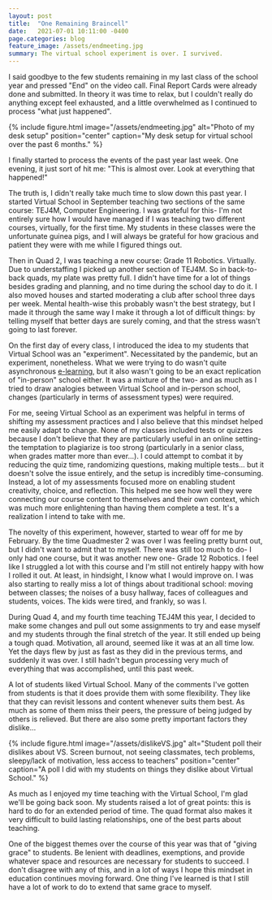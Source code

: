 ```yaml
---
layout: post
title:  "One Remaining Braincell"
date:   2021-07-01 10:11:00 -0400
page.categories: blog
feature_image: /assets/endmeeting.jpg
summary: The virtual school experiment is over. I survived.
---
```


I said goodbye to the few students remaining in my last class of the school year and pressed "End" on the video call. Final Report Cards were already done and submitted. In theory it was time to relax, but I couldn't really do anything except feel exhausted, and a little overwhelmed as I continued to process "what just happened".

{% include figure.html image="/assets/endmeeting.jpg" alt="Photo of my desk setup" position="center" caption="My desk setup for virtual school over the past 6 months." %}

I finally started to process the events of the past year last week. One evening, it just sort of hit me: "This is almost over. Look at everything that happened!"

The truth is, I didn't really take much time to slow down this past year. I started Virtual School in September teaching two sections of the same course: TEJ4M, Computer Engineering. I was grateful for this- I'm not entirely sure how I would have managed if I was teaching two different courses, virtually, for the first time. My students in these classes were the unfortunate guinea pigs, and I will always be grateful for how gracious and patient they were with me while I figured things out.

Then in Quad 2, I was teaching a new course: Grade 11 Robotics. Virtually. Due to understaffing I picked up another section of TEJ4M. So in back-to-back quads, my plate was pretty full. I didn't have time for a lot of things besides grading and planning, and no time during the school day to do it. I also moved houses and started moderating a club after school three days per week. Mental health-wise this probably wasn't the best strategy, but I made it through the same way I make it through a lot of difficult things: by telling myself that better days are surely coming, and that the stress wasn't going to last forever.

On the first day of every class, I introduced the idea to my students that Virtual School was an "experiment". Necessitated by the pandemic, but an experiment, nonetheless. What we were trying to do wasn't quite asynchronous [e-learning](https://www.edglossary.org/asynchronous-learning/), but it also wasn't going to be an exact replication of "in-person" school either. It was a mixture of the two- and as much as I tried to draw analogies between Virtual School and in-person school, changes (particularly in terms of assessment types) were required. 

For me, seeing Virtual School as an experiment was helpful in terms of shifting my assessment practices and I also believe that this mindset helped me easily adapt to change. None of my classes included tests or quizzes because I don't believe that they are particularly useful in an online setting- the temptation to plagiarize is too strong (particularly in a senior class, when grades matter more than ever...). I could attempt to combat it by reducing the quiz time, randomizing questions, making multiple tests... but it doesn't solve the issue entirely, and the setup is incredibly time-consuming. Instead, a lot of my assessments focused more on enabling student creativity, choice, and reflection. This helped me see how well they were connecting our course content to themselves and their own context, which was much more enlightening than having them complete a test. It's a realization I intend to take with me.

The novelty of this experiment, however, started to wear off for me by February. By the time Quadmester 2 was over I was feeling pretty burnt out, but I didn't want to admit that to myself. There was still too much to do- I only had one course, but it was another new one- Grade 12 Robotics. I feel like I struggled a lot with this course and I'm still not entirely happy with how I rolled it out. At least, in hindsight, I know what I would improve on. I was also starting to really miss a lot of things about traditional school: moving between classes; the noises of a busy hallway, faces of colleagues and students, voices. The kids were tired, and frankly, so was I.

During Quad 4, and my fourth time teaching TEJ4M this year, I decided to make some changes and pull out some assignments to try and ease myself and my students through the final stretch of the year. It still ended up being a tough quad. Motivation, all around, seemed like it was at an all time low. Yet the days flew by just as fast as they did in the previous terms, and suddenly it was over. I still hadn't begun processing very much of everything that was accomplished, until this past week.

A lot of students liked Virtual School. Many of the comments I've gotten from students is that it does provide them with some flexibility. They like that they can revisit lessons and content whenever suits them best. As much as some of them miss their peers, the pressure of being judged by others is relieved. But there are also some pretty important factors they dislike...

{% include figure.html image="/assets/dislikeVS.jpg" alt="Student poll their dislikes about VS. Screen burnout, not seeing classmates, tech problems, sleepy/lack of motivation, less access to teachers" position="center" caption="A poll I did with my students on things they dislike about Virtual School." %}

As much as I enjoyed my time teaching with the Virtual School, I'm glad we'll be going back soon. My students raised a lot of great points: this is hard to do for an extended period of time. The quad format also makes it very difficult to build lasting relationships, one of the best parts about teaching.

One of the biggest themes over the course of this year was that of "giving grace" to students. Be lenient with deadlines, exemptions, and provide whatever space and resources are necessary for students to succeed. I don't disagree with any of this, and in a lot of ways I hope this mindset in education continues moving forward. One thing I've learned is that I still have a lot of work to do to extend that same grace to myself.
